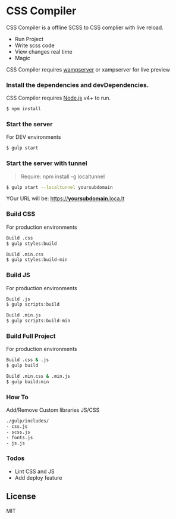 # CSS Compiler

CSS Compiler is a offline SCSS to CSS complier with live reload.

  - Run Project
  - Write scss code
  - View changes real time
  - Magic

CSS Compiler requires [wampserver](https://www.wampserver.com/en/) or xampserver for live preview

### Install the dependencies and devDependencies.

CSS Compiler requires [Node.js](https://nodejs.org/) v4+ to run.

```sh
$ npm install
```

### Start the server
For DEV environments
```sh
$ gulp start
```

### Start the server with tunnel
> Require: npm install -g localtunnel
```sh
$ gulp start --localtunnel yoursubdomain
```
YOur URL will be: [https://**yoursubdomain**.loca.lt](https://yoursubdomain.loca.lt)

### Build CSS
For production environments
```sh
Build .css
$ gulp styles:build

Build .min.css
$ gulp styles:build-min
```

### Build JS
For production environments
```sh
Build .js
$ gulp scripts:build

Build .min.js
$ gulp scripts:build-min
```

### Build Full Project
For production environments
```sh
Build .css & .js
$ gulp build

Build .min.css & .min.js
$ gulp build:min
```

### How To
Add/Remove Custom libraries JS/CSS 
```sh
./gulp/includes/
- css.js
- scss.js
- fonts.js
- js.js
```


### Todos

 - Lint CSS and JS
 - Add deploy feature

License
----

MIT

